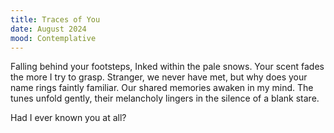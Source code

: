 ```yaml
---
title: Traces of You
date: August 2024
mood: Contemplative
---
```


Falling behind your footsteps,
Inked within the pale snows.
Your scent fades the more I try to grasp.
Stranger, we never have met, but why does your name rings faintly familiar.
Our shared memories awaken in my mind.
The tunes unfold gently, their melancholy lingers in the silence of a blank stare.

Had I ever known you at all?
